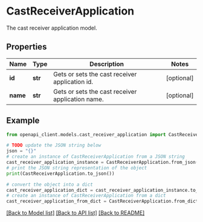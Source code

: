 # CastReceiverApplication

The cast receiver application model.

## Properties

Name | Type | Description | Notes
------------ | ------------- | ------------- | -------------
**id** | **str** | Gets or sets the cast receiver application id. | [optional] 
**name** | **str** | Gets or sets the cast receiver application name. | [optional] 

## Example

```python
from openapi_client.models.cast_receiver_application import CastReceiverApplication

# TODO update the JSON string below
json = "{}"
# create an instance of CastReceiverApplication from a JSON string
cast_receiver_application_instance = CastReceiverApplication.from_json(json)
# print the JSON string representation of the object
print(CastReceiverApplication.to_json())

# convert the object into a dict
cast_receiver_application_dict = cast_receiver_application_instance.to_dict()
# create an instance of CastReceiverApplication from a dict
cast_receiver_application_from_dict = CastReceiverApplication.from_dict(cast_receiver_application_dict)
```
[[Back to Model list]](../README.md#documentation-for-models) [[Back to API list]](../README.md#documentation-for-api-endpoints) [[Back to README]](../README.md)


